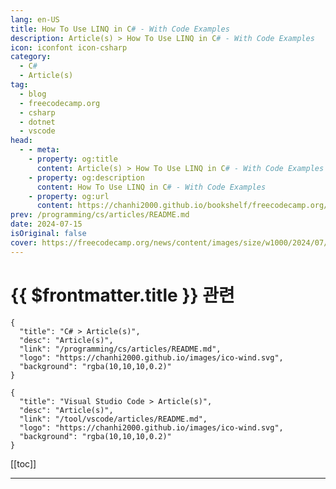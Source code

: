 ```yaml
---
lang: en-US
title: How To Use LINQ in C# - With Code Examples
description: Article(s) > How To Use LINQ in C# - With Code Examples
icon: iconfont icon-csharp
category: 
  - C#
  - Article(s)
tag: 
  - blog
  - freecodecamp.org
  - csharp
  - dotnet
  - vscode
head:
  - - meta:
    - property: og:title
      content: Article(s) > How To Use LINQ in C# - With Code Examples
    - property: og:description
      content: How To Use LINQ in C# - With Code Examples
    - property: og:url
      content: https://chanhi2000.github.io/bookshelf/freecodecamp.org/how-to-use-linq.html
prev: /programming/cs/articles/README.md
date: 2024-07-15
isOriginal: false
cover: https://freecodecamp.org/news/content/images/size/w1000/2024/07/How-to-use-linq.png
---
```


# {{ $frontmatter.title }} 관련

```component VPCard
{
  "title": "C# > Article(s)",
  "desc": "Article(s)",
  "link": "/programming/cs/articles/README.md",
  "logo": "https://chanhi2000.github.io/images/ico-wind.svg",
  "background": "rgba(10,10,10,0.2)"
}
```

```component VPCard
{
  "title": "Visual Studio Code > Article(s)",
  "desc": "Article(s)",
  "link": "/tool/vscode/articles/README.md",
  "logo": "https://chanhi2000.github.io/images/ico-wind.svg",
  "background": "rgba(10,10,10,0.2)"
}
```

[[toc]]

---

<SiteInfo
  name="How To Use LINQ in C# - With Code Examples"
  desc=".Net (pronounced as 'dot net') has many internal libraries and tools, but one that wields great power is LINQ (Language Integrated Query). It can be used in two ways: the language-level query syntax, or the LINQ API. In this article, we'll explore:  * What LINQ is.  * How..."
  url="https://freecodecamp.org/news/how-to-use-linq/"
  logo="https://cdn.freecodecamp.org/universal/favicons/favicon.ico"
  preview="https://freecodecamp.org/news/content/images/size/w1000/2024/07/How-to-use-linq.png"/>

<!-- TODO: 작성 -->

